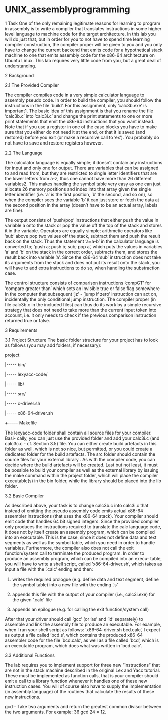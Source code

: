 # UNIX_assemblyprogramming

1 Task
One of the only remaining legitimate reasons for learning to program in assembly
is to write a compiler that translates instructions in some higher level language
to machine code for the target architecture. In this lab you will do just that, but
in order for you to not have to spend time learning compiler construction, the
compiler proper will be given to you and you only have to change the current
backend that emits code for a hypothetical stack machine to one that emits
assembly code for the x86-64 architecture on Ubuntu Linux. This lab requires
very little code from you, but a great deal of understanding.


2 Background


2.1 The Provided Compiler


The compiler compiles code in a very simple calculator language to assembly
pseudo code. In order to build the compiler, you should follow the instructions
in the file ’build’. For this assignment, only ’calc3b.exe’ is important1.
The basic idea of this assignment is that you rename the file ’calc3b.c’ into
’calc3i.c’ and change the print statements to one or more print statements that
emit the x86-64 instructions that you want instead. Note that if you use a
register in one of the case blocks you have to make sure that you either do not
need it at the end, or that it is saved (and restored) before you exit (or make
a recursive call to ’ex’). You probably do not have to save and restore registers
however.


2.2 The Language


The calculator language is equally simple; it doesn’t contain any instructions
for input and only one for output. There are variables that can be assigned to
and read from, but they are restricted to single letter identifiers that are the
lower letters from a-z, thus one cannot have more than 26 different variables2.
This makes handling the symbol table very easy as one can just allocate 26 memory
positions and index into that array given the single letter identifier (i.e. ’a’ is the first position,
’b’ the second, and so on), so when the compiler sees the variable ’b’ it can just store or fetch
the data at the second position in the array (doesn’t have to be an actual array, labels are
fine).


 The output consists of
’push/pop’ instructions that either push the value in variable a onto the stack
or pop the value off the top of the stack and stores it in the variable.
Operators are equally simple; arithmetic operators like ’sub’ above pop two
values off the stack, subtract them and push the result back on the stack. Thus
the statement ’a=a-b’ in the calculator language is converted to; ’push a; push
b; sub; pop a’, which puts the values in variables ’a’ and ’b’ on the stack in the
correct order, subtracts them, and stores the result back into variable ’a’. Since
the x86-64 ’sub’ instruction does not take its arguments from the stack and does
not put its result onto the stack, you will have to add extra instructions to do
so, when handling the substraction case.


The control structure consists of comparison instructions ’compGT’ for ’compare
greater than’ which sets an invisible true or false flag somewhere in the computer
that subsequent ’jz’ - ’jump if zero’ instruction can act on, incidentally the
only conditional jump instruction. The compiler proper (in file calc3b.c in the
included files) can thus do its work by a simple recursive strategy that does not
need to take more than the current input token into account, i.e. it only needs
to check if the previous comparison instruction returned true or false.


3 Requirements


3.1 Project Structure
The basic folder structure for your project has to look as follows (you may add
folders, if necessary):


project


|----- bin/


|----- lexyacc-code/


|----- lib/


|----- src/


|----- c-driver.sh


|----- x86-64-driver.sh


+----- Makefile


The lexyacc-code folder shall contain all source files for your compiler. Basi-
cally, you can just use the provided folder and add your calc3i.c (and calc3c.c -
cf. Section 3.5) file. You can either create build artefacts in this folder as well,
which is not so nice, but permitted, or you could create a dedicated folder for
the build artefacts.
The src folder should contain the source files for your external library . As with the compiler code, you can decide where the build artefacts
will be created.
Last but not least, it must be possible to build your compiler as well as the
external library by issuing the make command within the project folder, which
will place the compiler executable(s) in the bin folder, while the library should
be placed into the lib folder.


3.2 Basic Compiler


As described above, your task is to change calc3b.c into calc3i.c that instead of
emitting the pseudo assembly code emits actual x86-64 assembler instructions
(that uses the x86-64 stack). Your compiler should emit code that handles 64
bit signed integers.
Since the provided compiler only produces the instructions required to translate
the calc language code, it does not by itself create an assembly program, which
can be compiled into an executable. This is the case, since it does not define data
and text segments as well as the symbol table, which you need in order to handle
variables. Furthermore, the compiler also does not call the exit function/system
call to terminate the produced program.
In order to produce an assembly program, which can be compiled into an execu-
table, you will have to write a shell script, called ’x86-64-driver.sh’, which takes
as input a file with the ’.calc’ ending and then:


1. writes the required prologue (e.g. define data and text segment, define the
symbol table) into a new file with the ending ’.s’


2. appends this file with the output of your compiler (i.e., calc3i.exe) for the
given ’.calc’ file


3. appends an epilogue (e.g. for calling the exit function/system call)


After that your driver should call ’gcc’ (or ’as’ and ’ld’ separately) to assemble
and link the assembly file to produce an executable.
For example, when I run your shell script as follows: ’x86-64-driver.sh bcd.calc’,
I expect as output a file called ’bcd.s’, which contains the produced x86-64
assembler code for the file ’bcd.calc’, as well as a file called ’bcd’, which is an
executable program, which does what was written in ’bcd.calc’.


3.3 Additional Functions


The lab requires you to implement support for three new ”instructions” that are
not in the stack machine described in the original Lex and Yacc tutorial. These
must be implemented as function calls, that is your compiler should emit a call
to a library function whenever it handles one of these new instruction cases. You
will of course also have to supply the implementation (in assembly language) of
the routines that calculate the results of these new instructions.

gcd - Take two arguments and return the greatest common divisor between
the two arguments. For example: 36 gcd 24 = 12.
